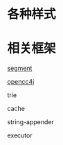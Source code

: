 # 各种样式

# 相关框架

[segment](https://github.com/houbb/segment)

[opencc4j](https://github.com/houbb/opencc4j)

trie

cache

string-appender

executor